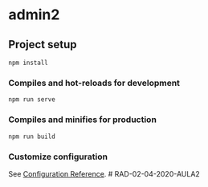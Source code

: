 # admin2

## Project setup
```
npm install
```

### Compiles and hot-reloads for development
```
npm run serve
```

### Compiles and minifies for production
```
npm run build
```

### Customize configuration
See [Configuration Reference](https://cli.vuejs.org/config/).
#   R A D - 0 2 - 0 4 - 2 0 2 0 - A U L A 2  
 